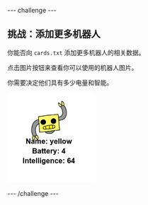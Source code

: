 --- challenge ---
## 挑战：添加更多机器人

你能否向 `cards.txt` 添加更多机器人的相关数据。 

点击图片按钮来查看你可以使用的机器人图片。 

你需要决定他们具有多少电量和智能。

![screenshot](images/robotrumps-yellow.png)





--- /challenge ---